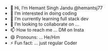 - 👋 Hi, I’m Hemant Singh Jandu @hemantsj77
- 👀 I’m interested in doing coding
- 🌱 I’m currently learning full stack dev
- 💞️ I’m looking to collaborate on ...
- 📫 How to reach me ... DM on Insta
- 😄 Pronouns: ... He/Him
- ⚡ Fun fact: ... just regular Coder

<!---
hemantsj77/hemantsj77 is a ✨ special ✨ repository because its `README.md` (this file) appears on your GitHub profile.
You can click the Preview link to take a look at your changes.
--->
